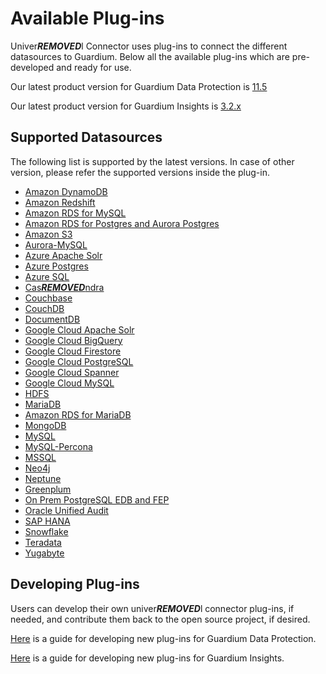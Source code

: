 # Available Plug-ins
Univer***REMOVED***l Connector uses plug-ins to connect the different datasources to Guardium. 
Below all the available plug-ins which are pre-developed and ready for use.

Our latest product version for Guardium Data Protection is [11.5](../docs/Guardium%20Data%20Protection)

Our latest product version for Guardium Insights is [3.2.x](../docs/Guardium%20Insights/3.2.x/Plugins_management.md)
## Supported Datasources
The following list is supported by the latest versions.
In case of other version, please refer the supported versions inside the plug-in.
* [Amazon DynamoDB](../filter-plugin/logstash-filter-dynamodb-guardium/README.md)
* [Amazon Redshift](../filter-plugin/logstash-filter-redshift-aws-guardium/README.md) 
* [Amazon RDS for MySQL](../filter-plugin/logstash-filter-mysql-aws-guardium/README.md)
* [Amazon RDS for Postgres and Aurora Postgres](../filter-plugin/logstash-filter-postgres-guardium/README.md)
* [Amazon S3](../filter-plugin/logstash-filter-s3-guardium/README.md)
* [Aurora-MySQL](../filter-plugin/logstash-filter-aurora-mysql-guardium/README.md) 
* [Azure Apache Solr](../filter-plugin/logstash-filter-azure-apachesolr-guardium/README.md) 
* [Azure Postgres](../filter-plugin/logstash-filter-azure-postgresql-guardium/README.md) 
* [Azure SQL](../filter-plugin/logstash-filter-azure-sql-guardium/README.md) 
* [Cas***REMOVED***ndra](../filter-plugin/logstash-filter-cas***REMOVED***ndra-guardium/README.md) 
* [Couchbase](../filter-plugin/logstash-filter-couchbasedb-guardium/README.md)
* [CouchDB](../filter-plugin/logstash-filter-couchdb-guardium/README.md) 
* [DocumentDB](../filter-plugin/logstash-filter-documentdb-aws-guardium/README.md) 
* [Google Cloud Apache Solr](../filter-plugin/logstash-filter-pubsub-apachesolr-guardium/README.md) 
* [Google Cloud BigQuery](../filter-plugin/logstash-filter-pubsub-bigquery-guardium/README.md) 
* [Google Cloud Firestore](../filter-plugin/logstash-filter-pubsub-firestore-guardium/README.md) 
* [Google Cloud PostgreSQL](../filter-plugin/logstash-filter-pubsub-postgresql-guardium/README.md) 
* [Google Cloud Spanner](../filter-plugin/logstash-filter-pubsub-spanner-guardium/README.md) 
* [Google Cloud MySQL](../filter-plugin/logstash-filter-pubsub-mysql-guardium/README.md) 
* [HDFS](../filter-plugin/logstash-filter-hdfs-guardium/README.md)
* [MariaDB](../filter-plugin/logstash-filter-mariadb-guardium/README.md) 
* [Amazon RDS for MariaDB](../filter-plugin/logstash-filter-mariadb-aws-guardium/README.md) 
* [MongoDB](../filter-plugin/logstash-filter-mongodb-guardium/README.md)
* [MySQL](../filter-plugin/logstash-filter-mysql-guardium/README.md)
* [MySQL-Percona](../filter-plugin/logstash-filter-mysql-percona-guardium/README.md)
* [MSSQL](../filter-plugin/logstash-filter-mssql-guardium/README.md) 
* [Neo4j](../filter-plugin/logstash-filter-neo4j-guardium/README.md) 
* [Neptune](../filter-plugin/logstash-filter-neptune-aws-guardium/README.md) 
* [Greenplum](../filter-plugin/logstash-filter-onPremGreenplumdb-guardium/README.md)
* [On Prem PostgreSQL EDB and FEP](../filter-plugin/logstash-filter-onPremPostgres-guardium/README.md) 
* [Oracle Unified Audit](../filter-plugin/logstash-filter-oua-guardium/README.md) 
* [SAP HANA](../filter-plugin/logstash-filter-***REMOVED***phana-guardium/README.md)
* [Snowflake](https://github.com/infoinsights/guardium-snowflake-uc-filter) 
* [Teradata](../filter-plugin/logstash-filter-teradatadb-guardium/README.md) 
* [Yugabyte](../filter-plugin/logstash-filter-yugabyte-guardium/README.md) 

## Developing Plug-ins
Users can develop their own univer***REMOVED***l connector plug-ins, if needed, and contribute them back to the open source project, if desired.

[Here](../docs/Guardium%20Data%20Protection/developing_plugins_gdp.md) is a guide for developing new plug-ins for Guardium Data Protection.

[Here](../docs/Guardium%20Insights/3.2.x/developing_plugins_gi.md) is a guide for developing new plug-ins for Guardium Insights.
